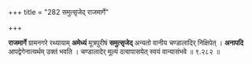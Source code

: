 +++
title = "282 समुत्सृजेद् राजमार्गे"

+++


**राजमार्गे** ग्रामनगरे रथ्यायाम् **अमेध्यं** मूत्रपुरीषं **समुत्सृजेद्** अन्यतो वानीय चण्डालादिर् निक्षिपेत् । **अनापदि** आपद्वेगेनात्यर्थम् उक्तं भवति । चण्डालादेर् मूल्यं दत्वापासयेत् स्वयं वान्यासंभवे ॥ ९.२८२ ॥